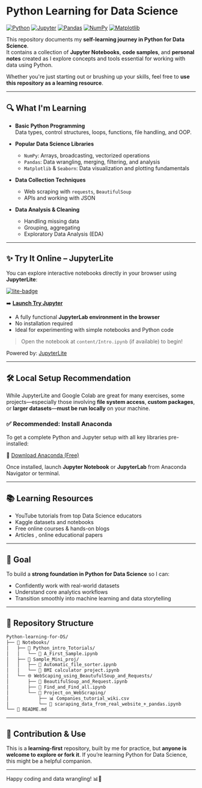 # Python Learning for Data Science

[![Python](https://img.shields.io/badge/Python-14354C?style=flat-square&logo=python&logoColor=white)](https://www.python.org/)
[![Jupyter](https://img.shields.io/badge/Jupyter-F37626?style=flat-square&logo=jupyter&logoColor=white)](https://jupyter.org/)
[![Pandas](https://img.shields.io/badge/Pandas-150458?style=flat-square&logo=pandas&logoColor=white)](https://pandas.pydata.org/)
[![NumPy](https://img.shields.io/badge/NumPy-013243?style=flat-square&logo=numpy&logoColor=white)](https://numpy.org/)
[![Matplotlib](https://img.shields.io/badge/Matplotlib-11557C?style=flat-square&logo=matplotlib&logoColor=white)](https://matplotlib.org/)

This repository documents my **self-learning journey in Python for Data Science**.  
It contains a collection of **Jupyter Notebooks**, **code samples**, and **personal notes** created as I explore concepts and tools essential for working with data using Python.

Whether you're just starting out or brushing up your skills, feel free to **use this repository as a learning resource**.

---

## 🔍 What I'm Learning

- **Basic Python Programming**  
  Data types, control structures, loops, functions, file handling, and OOP.

- **Popular Data Science Libraries**  
  - `NumPy`: Arrays, broadcasting, vectorized operations  
  - `Pandas`: Data wrangling, merging, filtering, and analysis  
  - `Matplotlib` & `Seaborn`: Data visualization and plotting fundamentals

- **Data Collection Techniques**  
  - Web scraping with `requests`, `BeautifulSoup`  
  - APIs and working with JSON

- **Data Analysis & Cleaning**  
  - Handling missing data  
  - Grouping, aggregating  
  - Exploratory Data Analysis (EDA)

---

## ✨ Try It Online – JupyterLite

You can explore interactive notebooks directly in your browser using **JupyterLite**:

[![lite-badge](https://jupyterlite.rtfd.io/en/latest/_static/badge.svg)](https://jupyter.org/try-jupyter)

➡️ **[Launch Try Jupyter](https://jupyter.org/try-jupyter)**

- A fully functional **JupyterLab environment in the browser**
- No installation required
- Ideal for experimenting with simple notebooks and Python code

> Open the notebook at `content/Intro.ipynb` (if available) to begin!

Powered by: [JupyterLite](https://jupyterlite.readthedocs.io/en/latest/)

---

## 🛠️ Local Setup Recommendation

While JupyterLite and Google Colab are great for many exercises, some projects—especially those involving **file system access**, **custom packages**, or **larger datasets**—**must be run locally** on your machine.

### ✅ Recommended: Install Anaconda

To get a complete Python and Jupyter setup with all key libraries pre-installed:

🔗 [Download Anaconda (Free)](https://www.anaconda.com/download/success)

Once installed, launch **Jupyter Notebook** or **JupyterLab** from Anaconda Navigator or terminal.

---

## 📚 Learning Resources

- YouTube tutorials from top Data Science educators
- Kaggle datasets and notebooks
- Free online courses & hands-on blogs
- Articles , online educational papers

---

## 🎯 Goal

To build a **strong foundation in Python for Data Science** so I can:

- Confidently work with real-world datasets
- Understand core analytics workflows
- Transition smoothly into machine learning and data storytelling

---

## 📁 Repository Structure

```bash
Python-learning-for-DS/
├── 📂 Notebooks/
│   ├── 📘 Python_intro_Totorials/
│   │   └── 📄 A_First_Sample.ipynb
│   ├── 📙 Sample_Mini_proj/
│   │   ├── 📄 Automatic_file_sorter.ipynb
│   │   └── 📄 BMI calculator project.ipynb
│   └── 🌐 WebScaping_using_BeautufulSoup_and_Requests/
│       ├── 📄 BeautifulSoup_and_Request.ipynb
│       ├── 📄 Find_and_Find_all.ipynb
│       └── 📁 Project_on_WebScraping/
│           ├── 📊 Companies_tutorial_wiki.csv
│           └── 📄 scaraping_data_from_real_website_+_pandas.ipynb
└── 📄 README.md
```

---

## 🙌 Contribution & Use

This is a **learning-first** repository, built by me for practice, but **anyone is welcome to explore or fork it**.
If you’re learning Python for Data Science, this might be a helpful companion.

---

Happy coding and data wrangling! 📊🐍
